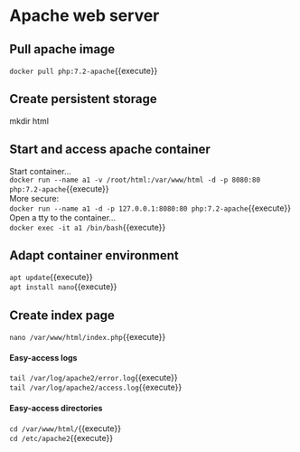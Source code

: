 
# Apache web server

## Pull apache image
`docker pull php:7.2-apache`{{execute}}

## Create persistent storage
mkdir html

## Start and access apache container
Start container...  
`docker run --name a1 -v /root/html:/var/www/html -d -p 8080:80 php:7.2-apache`{{execute}}  
More secure:  
`docker run --name a1 -d -p 127.0.0.1:8080:80 php:7.2-apache`{{execute}}  
Open a tty to the container...  
`docker exec -it a1 /bin/bash`{{execute}}  

## Adapt container environment
`apt update`{{execute}}  
`apt install nano`{{execute}}

## Create index page
`nano /var/www/html/index.php`{{execute}}  

#### Easy-access logs
`tail /var/log/apache2/error.log`{{execute}}  
`tail /var/log/apache2/access.log`{{execute}}  
#### Easy-access directories
`cd /var/www/html/`{{execute}}  
`cd /etc/apache2`{{execute}}  

